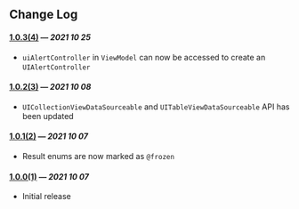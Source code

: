 ## Change Log

#### [1.0.3(4)](https://github.com/VakhoKontridze//releases/download/1.0.3/.xcframework.zip) — *2021 10 25*

- `uiAlertController` in `ViewModel` can now be accessed to create an `UIAlertController`

#### [1.0.2(3)](https://github.com/VakhoKontridze//releases/download/1.0.2/.xcframework.zip) — *2021 10 08*

- `UICollectionViewDataSourceable` and `UITableViewDataSourceable` API has been updated

#### [1.0.1(2)](https://github.com/VakhoKontridze//releases/download/1.0.1/.xcframework.zip) — *2021 10 07*

- Result enums are now marked as `@frozen`

#### [1.0.0(1)](https://github.com/VakhoKontridze//releases/download/1.0.0/.xcframework.zip) — *2021 10 07*

- Initial release
